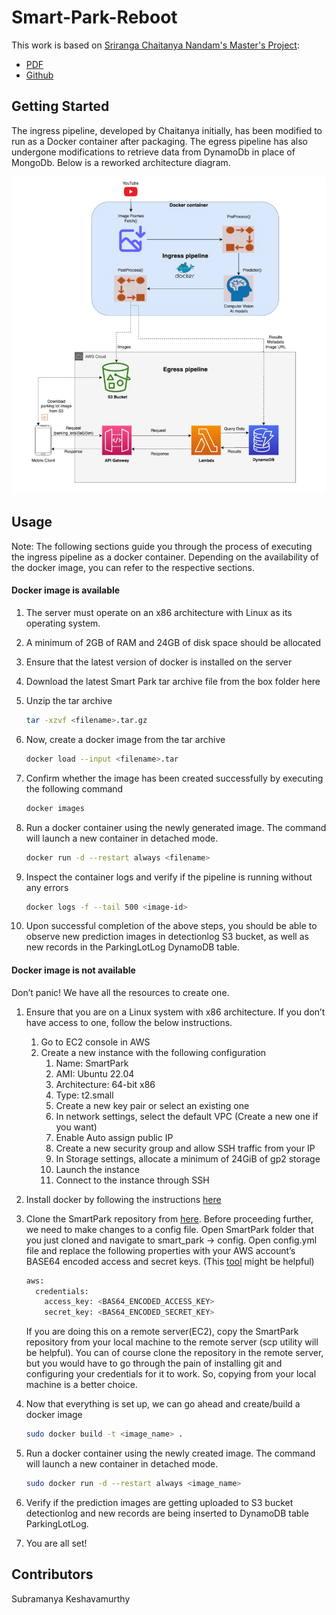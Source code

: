 # Smart-Park-Reboot

This work is based on [Sriranga Chaitanya Nandam's Master's Project](https://research.engr.oregonstate.edu/si-lab/#archive):
* [PDF](https://research.engr.oregonstate.edu/si-lab/archive/2022_chaitanya.pdf)
* [Github](https://github.com/NSR9/Smart-Park)

## Getting Started

The ingress pipeline, developed by Chaitanya initially, has been modified to run as a Docker container after packaging.
The egress pipeline has also undergone modifications to retrieve data from DynamoDb in place of MongoDb. Below is a reworked architecture diagram.


![Architecture_Diagram.png](Architecture_Diagram.png)

## Usage

Note: The following sections guide you through the process of executing the ingress pipeline as a docker container. Depending on the availability of the docker image, you can refer to the respective sections.

#### Docker image is available

1. The server must operate on an x86 architecture with Linux as its operating system.
2. A minimum of 2GB of RAM and 24GB of disk space should be allocated
3. Ensure that the latest version of docker is installed on the server
4. Download the latest Smart Park tar archive file from the box folder here
5. Unzip the tar archive
    ```sh
    tar -xzvf <filename>.tar.gz
    ```
   
6. Now, create a docker image from the tar archive
   ```sh
   docker load --input <filename>.tar
   ```
   
7. Confirm whether the image has been created successfully by executing the following command
    ```sh
    docker images
    ```
   
8. Run a docker container using the newly generated image. The command will launch a new container in detached mode.
    ```sh
    docker run -d --restart always <filename>
    ```

9. Inspect the container logs and verify if the pipeline is running without any errors
    ```sh
    docker logs -f --tail 500 <image-id>
    ```

10. Upon successful completion of the above steps, you should be able to observe new prediction images in detectionlog S3 bucket, as well as new records in the ParkingLotLog DynamoDB table.


#### Docker image is not available

Don’t panic! We have all the resources to create one.

1. Ensure that you are on a Linux system with x86 architecture. If you don’t have access to one, follow the below instructions.
   1. Go to EC2 console in AWS
   2. Create a new instance with the following configuration
      1. Name: SmartPark
      2. AMI: Ubuntu 22.04
      3. Architecture: 64-bit x86
      4. Type: t2.small
      5. Create a new key pair or select an existing one
      6. In network settings, select the default VPC (Create a new one if you want)
      7. Enable Auto assign public IP
      8. Create a new security group and allow SSH traffic from your IP
      9. In Storage settings, allocate a minimum of 24GiB of gp2 storage
      10. Launch the instance
      11. Connect to the instance through SSH
2. Install docker by following the instructions [here](https://docs.docker.com/engine/install/ubuntu/)
3. Clone the SmartPark repository from [here](https://github.com/subramanya1702/Smart-Park-Reboot). Before proceeding further, we need to make changes to a config file. Open SmartPark folder that you just cloned and navigate to smart_park → config. Open config.yml file and replace the following properties with your AWS account’s BASE64 encoded access and secret keys. (This [tool](https://www.base64encode.org/) might be helpful)
    ```sh
    aws:
      credentials:
        access_key: <BAS64_ENCODED_ACCESS_KEY>
        secret_key: <BAS64_ENCODED_SECRET_KEY>
    ```
    If you are doing this on a remote server(EC2), copy the SmartPark repository from your local machine to the remote server (scp utility will be helpful). You can of course clone the repository in the remote server, but you would have to go through the pain of installing git and configuring your credentials for it to work. So, copying from your local machine is a better choice.

4. Now that everything is set up, we can go ahead and create/build a docker image
    ```sh
    sudo docker build -t <image_name> .
    ```
   
5. Run a docker container using the newly created image. The command will launch a new container in detached mode.
    ```sh
    sudo docker run -d --restart always <image_name>
    ```

6. Verify if the prediction images are getting uploaded to S3 bucket detectionlog and new records are being inserted to DynamoDB table ParkingLotLog.

7. You are all set!

## Contributors
Subramanya Keshavamurthy
